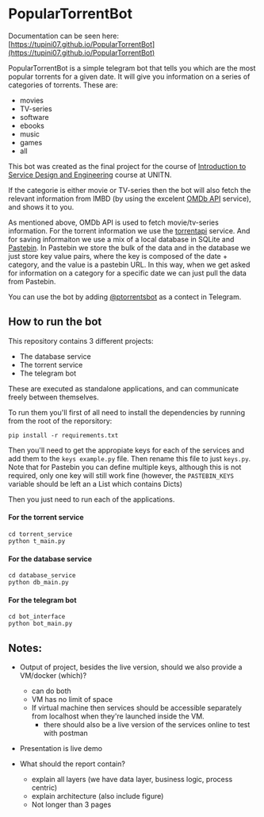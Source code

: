 # PopularTorrentBot

Documentation can be seen here: [https://tupini07.github.io/PopularTorrentBot](https://tupini07.github.io/PopularTorrentBot)

PopularTorrentBot is a simple telegram bot that tells you which are the most popular torrents for a given date. 
It will give you information on a series of categories of torrents. These are:

- movies
- TV-series
- software
- ebooks
- music
- games
- all

This bot was created as the final project for the course 
of [Introduction to Service Design and Engineering](https://sites.google.com/unitn.it/introsde2018-19) course at UNITN.

If the categorie is either movie or TV-series then the bot will also fetch the relevant 
information from IMBD (by using the excelent [OMDb API](http://www.omdbapi.com/) service), and shows it to you.

As mentioned above, OMDb API is used to fetch movie/tv-series information. For the torrent information we 
use the [torrentapi](https://torrentapi.org/apidocs_v2.txt) service. And for saving informaiton we use a mix of a 
local database in SQLite and [Pastebin](http://pastebin.com/). In Pastebin we store the bulk of the data 
and in the database we just store key value pairs, where the key is composed of the date + category, and the value 
is a pastebin URL. In this way, when we get asked for information on a category for a specific date we can just pull 
the data from Pastebin.

You can use the bot by adding [@ptorrentsbot](https://telegram.me/ptorrentsbot) as a contect in Telegram.


## How to run the bot

This repository contains 3 different projects:

- The database service
- The torrent service
- The telegram bot

These are executed as standalone applications, and can communicate freely between themselves. 

To run them you'll first of all need to install the dependencies by running from the root of the reporsitory:

```
pip install -r requirements.txt
```

Then you'll need to get the appropiate keys for each of the services and add them to the `keys example.py` file. Then rename 
this file to just `keys.py`. Note that for Pastebin you can define multiple keys, although this is not required, only 
one key will still work fine (however, the `PASTEBIN_KEYS` variable should be left an a List which contains Dicts)

Then you just need to run each of the applications. 

#### For the torrent service 

```
cd torrent_service
python t_main.py
```

#### For the database service

```
cd database_service
python db_main.py
```

#### For the telegram bot

```
cd bot_interface
python bot_main.py
```





## Notes:

- Output of project, besides the live version, should we also provide a VM/docker (which)?
  - can do both
  - VM has no limit of space
  - If virtual machine then services should be accessible separately from localhost when they're launched inside the VM. 
    - there should also be a live version of the services online to test with postman

- Presentation is live demo
- What should the report contain?
  - explain all layers (we have data layer, business logic, process centric)
  - explain architecture (also include figure)
  - Not longer than 3 pages
